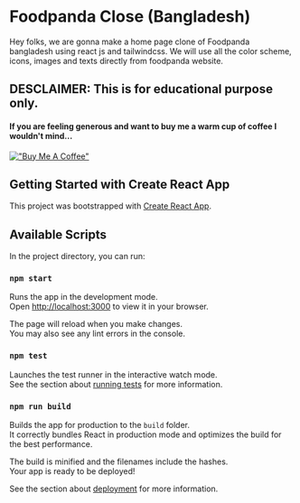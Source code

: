 # Foodpanda Close (Bangladesh)

Hey folks, we are gonna make a home page clone of Foodpanda bangladesh using react js and tailwindcss. We will use all the color scheme, icons, images and texts directly from foodpanda website.

## DESCLAIMER: This is for educational purpose only.

#### If you are feeling generous and want to buy me a warm cup of coffee I wouldn't mind...

[!["Buy Me A Coffee"](https://www.buymeacoffee.com/assets/img/custom_images/orange_img.png)](https://www.buymeacoffee.com/iamarefin)



## Getting Started with Create React App

This project was bootstrapped with [Create React App](https://github.com/facebook/create-react-app).

## Available Scripts

In the project directory, you can run:

### `npm start`

Runs the app in the development mode.\
Open [http://localhost:3000](http://localhost:3000) to view it in your browser.

The page will reload when you make changes.\
You may also see any lint errors in the console.

### `npm test`

Launches the test runner in the interactive watch mode.\
See the section about [running tests](https://facebook.github.io/create-react-app/docs/running-tests) for more information.

### `npm run build`

Builds the app for production to the `build` folder.\
It correctly bundles React in production mode and optimizes the build for the best performance.

The build is minified and the filenames include the hashes.\
Your app is ready to be deployed!

See the section about [deployment](https://facebook.github.io/create-react-app/docs/deployment) for more information.
